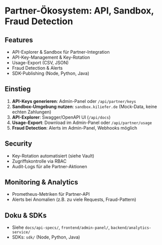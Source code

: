 # Partner-Ökosystem: API, Sandbox, Fraud Detection

## Features
- API-Explorer & Sandbox für Partner-Integration
- API-Key-Management & Key-Rotation
- Usage-Export (CSV, JSON)
- Fraud Detection & Alerts
- SDK-Publishing (Node, Python, Java)

## Einstieg
1. **API-Keys generieren**: Admin-Panel oder `/api/partner/keys`
2. **Sandbox-Umgebung nutzen**: `sandbox.kiliefer.de` (Mock-Data, keine echten Zahlungen)
3. **API-Explorer**: Swagger/OpenAPI UI (`/api/docs`)
4. **Usage-Export**: Download im Admin-Panel oder `/api/partner/usage`
5. **Fraud Detection**: Alerts im Admin-Panel, Webhooks möglich

## Security
- Key-Rotation automatisiert (siehe Vault)
- Zugriffskontrolle via RBAC
- Audit-Logs für alle Partner-Aktionen

## Monitoring & Analytics
- Prometheus-Metriken für Partner-API
- Alerts bei Anomalien (z.B. zu viele Requests, Fraud-Pattern)

## Doku & SDKs
- Siehe `docs/api-specs/`, `frontend/admin-panel/`, `backend/analytics-service/`
- SDKs: `sdk/` (Node, Python, Java)
